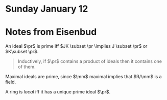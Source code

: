 # Sunday January 12

# Notes from Eisenbud

An ideal $\pr$ is prime iff $JK \subset \pr \implies J \subset \pr$ or $K\subset \pr$.

> Inductively, if $\pr$ contains a product of ideals then it contains one of them.

Maximal ideals are prime, since $\mm$ maximal implies that $R/\mm$ is a field.

A ring is *local* iff it has a unique prime ideal $\pr$.
